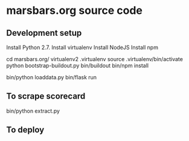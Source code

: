 # marsbars.org source code

## Development setup

Install Python 2.7.
Install virtualenv
Install NodeJS
Install npm

cd marsbars.org/
virtualenv2 .virtualenv
source .virtualenv/bin/activate
python bootstrap-buildout.py
bin/buildout
bin/npm install

bin/python loaddata.py
bin/flask run

## To scrape scorecard
bin/python extract.py <scoresheet URL> <results file to append to>

## To deploy
